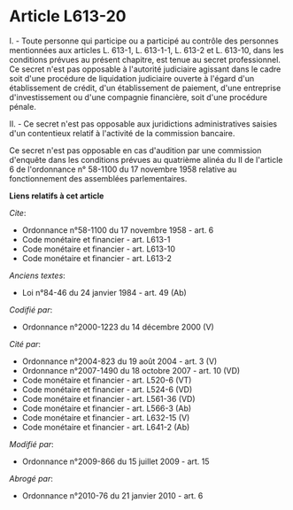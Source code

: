 # Article L613-20

I. - Toute personne qui participe ou a participé au contrôle des personnes mentionnées aux articles L. 613-1, L. 613-1-1, L.
613-2 et L. 613-10, dans les conditions prévues au présent chapitre, est tenue au secret professionnel. Ce secret n'est pas
opposable à l'autorité judiciaire agissant dans le cadre soit d'une procédure de liquidation judiciaire ouverte à l'égard
d'un établissement de crédit, d'un établissement de paiement, d'une entreprise d'investissement ou d'une compagnie
financière, soit d'une procédure pénale.

II. - Ce secret n'est pas opposable aux juridictions administratives saisies d'un contentieux relatif à l'activité de la
commission bancaire.

Ce secret n'est pas opposable en cas d'audition par une commission d'enquête dans les conditions prévues au quatrième alinéa
du II de l'article 6 de l'ordonnance n° 58-1100 du 17 novembre 1958 relative au fonctionnement des assemblées parlementaires.

**Liens relatifs à cet article**

_Cite_:

  - Ordonnance n°58-1100 du 17 novembre 1958 - art. 6
  - Code monétaire et financier - art. L613-1
  - Code monétaire et financier - art. L613-10
  - Code monétaire et financier - art. L613-2

_Anciens textes_:

  - Loi n°84-46 du 24 janvier 1984 - art. 49 (Ab)

_Codifié par_:

  - Ordonnance n°2000-1223 du 14 décembre 2000 (V)

_Cité par_:

  - Ordonnance n°2004-823 du 19 août 2004 - art. 3 (V)
  - Ordonnance n°2007-1490 du 18 octobre 2007 - art. 10 (VD)
  - Code monétaire et financier - art. L520-6 (VT)
  - Code monétaire et financier - art. L524-6 (VD)
  - Code monétaire et financier - art. L561-36 (VD)
  - Code monétaire et financier - art. L566-3 (Ab)
  - Code monétaire et financier - art. L632-15 (V)
  - Code monétaire et financier - art. L641-2 (Ab)

_Modifié par_:

  - Ordonnance n°2009-866 du 15 juillet 2009 - art. 15

_Abrogé par_:

  - Ordonnance n°2010-76 du 21 janvier 2010 - art. 6
